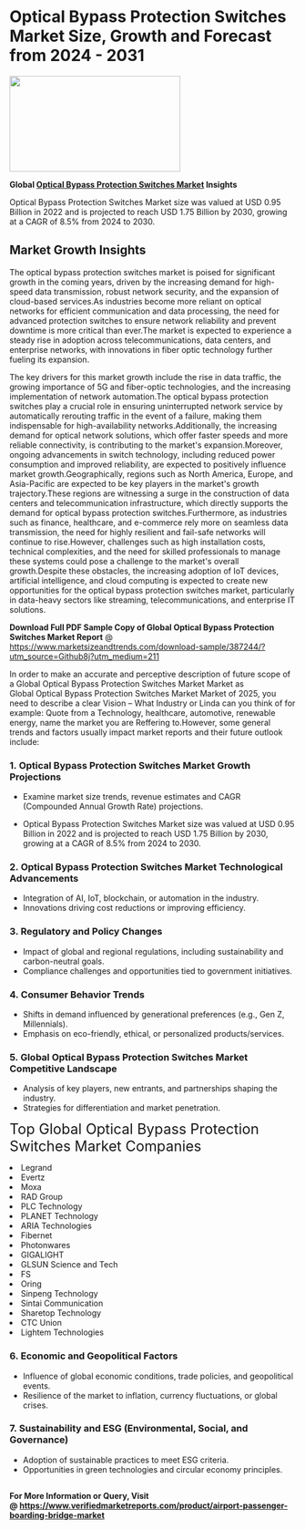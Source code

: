 <H1>Optical Bypass Protection Switches Market Size, Growth and Forecast from 2024 - 2031</H1><img class="aligncenter size-medium wp-image-584254" src="https://thirdeyenews.in/wp-content/uploads/2024/09/Global-Market-Research-300x168.jpeg" alt="" width="300" height="168" /><p><strong>Global&nbsp;<a href="https://www.marketsizeandtrends.com/download-sample/387244/?utm_source=Github8j?utm_medium=211">Optical Bypass Protection Switches Market</a> Insights</strong></p><p>Optical Bypass Protection Switches Market size was valued at USD 0.95 Billion in 2022 and is projected to reach USD 1.75 Billion by 2030, growing at a CAGR of 8.5% from 2024 to 2030.</p><p><h2>Market Growth Insights</h2> <p>The optical bypass protection switches market is poised for significant growth in the coming years, driven by the increasing demand for high-speed data transmission, robust network security, and the expansion of cloud-based services.As industries become more reliant on optical networks for efficient communication and data processing, the need for advanced protection switches to ensure network reliability and prevent downtime is more critical than ever.The market is expected to experience a steady rise in adoption across telecommunications, data centers, and enterprise networks, with innovations in fiber optic technology further fueling its expansion.</p> <p>The key drivers for this market growth include the rise in data traffic, the growing importance of 5G and fiber-optic technologies, and the increasing implementation of network automation.The optical bypass protection switches play a crucial role in ensuring uninterrupted network service by automatically rerouting traffic in the event of a failure, making them indispensable for high-availability networks.Additionally, the increasing demand for optical network solutions, which offer faster speeds and more reliable connectivity, is contributing to the market's expansion.Moreover, ongoing advancements in switch technology, including reduced power consumption and improved reliability, are expected to positively influence market growth.Geographically, regions such as North America, Europe, and Asia-Pacific are expected to be key players in the market's growth trajectory.These regions are witnessing a surge in the construction of data centers and telecommunication infrastructure, which directly supports the demand for optical bypass protection switches.Furthermore, as industries such as finance, healthcare, and e-commerce rely more on seamless data transmission, the need for highly resilient and fail-safe networks will continue to rise.However, challenges such as high installation costs, technical complexities, and the need for skilled professionals to manage these systems could pose a challenge to the market's overall growth.Despite these obstacles, the increasing adoption of IoT devices, artificial intelligence, and cloud computing is expected to create new opportunities for the optical bypass protection switches market, particularly in data-heavy sectors like streaming, telecommunications, and enterprise IT solutions.</p> <p><span class=""><strong>Download Full PDF Sample Copy of Global Optical Bypass Protection Switches Market Report</strong> @ <a href="https://www.marketsizeandtrends.com/download-sample/387244/?utm_source=Github8j?utm_medium=211" target="_blank">https://www.marketsizeandtrends.com/download-sample/387244/?utm_source=Github8j?utm_medium=211</a></span></p><p>In order to make an accurate and perceptive description of future scope of a Global&nbsp;Optical Bypass Protection Switches Market Market as Global&nbsp;Optical Bypass Protection Switches Market Market of 2025, you need to describe a clear Vision &ndash; What Industry or Linda can you think of for example: Quote from a Technology, healthcare, automotive, renewable energy, name the market you are Reffering to.However, some general trends and factors usually impact market reports and their future outlook include:</p><h3>1.&nbsp;<strong>Optical Bypass Protection Switches Market Growth Projections</strong></h3><ul><li>Examine market size trends, revenue estimates and CAGR (Compounded Annual Growth Rate) projections.</li><li><p>Optical Bypass Protection Switches Market size was valued at USD 0.95 Billion in 2022 and is projected to reach USD 1.75 Billion by 2030, growing at a CAGR of 8.5% from 2024 to 2030.</p></li></ul><h3>2.&nbsp;<strong>Optical Bypass Protection Switches Market Technological Advancements</strong></h3><ul><li>Integration of AI, IoT, blockchain, or automation in the industry.</li><li>Innovations driving cost reductions or improving efficiency.</li></ul><h3>3.&nbsp;<strong>Regulatory and Policy Changes</strong></h3><ul><li>Impact of global and regional regulations, including sustainability and carbon-neutral goals.</li><li>Compliance challenges and opportunities tied to government initiatives.</li></ul><h3>4.&nbsp;<strong>Consumer Behavior Trends</strong></h3><ul><li>Shifts in demand influenced by generational preferences (e.g., Gen Z, Millennials).</li><li>Emphasis on eco-friendly, ethical, or personalized products/services.</li></ul><h3>5.&nbsp;<strong>Global Optical Bypass Protection Switches Market Competitive Landscape</strong></h3><ul><li>Analysis of key players, new entrants, and partnerships shaping the industry.</li><li>Strategies for differentiation and market penetration.</li></ul><p data-pm-slice="1 1 []"><span style="color: inherit; font-family: inherit; font-size: 25px;">Top Global Optical Bypass Protection Switches Market Companies</span></p><div class="" data-test-id=""><p><li>Legrand</li><li> Evertz</li><li> Moxa</li><li> RAD Group</li><li> PLC Technology</li><li> PLANET Technology</li><li> ARIA Technologies</li><li> Fibernet</li><li> Photonwares</li><li> GIGALIGHT</li><li> GLSUN Science and Tech</li><li> FS</li><li> Oring</li><li> Sinpeng Technology</li><li> Sintai Communication</li><li> Sharetop Technology</li><li> CTC Union</li><li> Lightem Technologies</li></p></div><h3>6.&nbsp;<strong>Economic and Geopolitical Factors</strong></h3><ul><li>Influence of global economic conditions, trade policies, and geopolitical events.</li><li>Resilience of the market to inflation, currency fluctuations, or global crises.</li></ul><h3>7.&nbsp;<strong>Sustainability and ESG (Environmental, Social, and Governance)</strong></h3><ul><li>Adoption of sustainable practices to meet ESG criteria.</li><li>Opportunities in green technologies and circular economy principles.</li></ul><h2><strong style="font-size: 14px;">For More Information or Query, Visit @&nbsp;</strong><a style="background-color: #ffffff; font-size: 14px;" href="https://www.marketsizeandtrends.com/report/optical-bypass-protection-switches-market/" target="_blank">https://www.verifiedmarketreports.com/product/airport-passenger-boarding-bridge-market</a></h2>